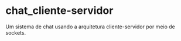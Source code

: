 # chat_cliente-servidor
Um sistema de chat usando a arquitetura cliente-servidor por meio de sockets.
